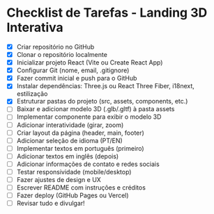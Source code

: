# Checklist de Tarefas - Landing 3D Interativa

- [x] Criar repositório no GitHub
- [x] Clonar o repositório localmente
- [x] Inicializar projeto React (Vite ou Create React App)
- [x] Configurar Git (nome, email, .gitignore)
- [x] Fazer commit inicial e push para o GitHub
- [x] Instalar dependências: Three.js ou React Three Fiber, i18next, estilização
- [x] Estruturar pastas do projeto (src, assets, components, etc.)
- [ ] Baixar e adicionar modelo 3D (.glb/.gltf) à pasta assets
- [ ] Implementar componente para exibir o modelo 3D
- [ ] Adicionar interatividade (girar, zoom)
- [ ] Criar layout da página (header, main, footer)
- [ ] Adicionar seleção de idioma (PT/EN)
- [ ] Implementar textos em português (primeiro)
- [ ] Adicionar textos em inglês (depois)
- [ ] Adicionar informações de contato e redes sociais
- [ ] Testar responsividade (mobile/desktop)
- [ ] Fazer ajustes de design e UX
- [ ] Escrever README com instruções e créditos
- [ ] Fazer deploy (GitHub Pages ou Vercel)
- [ ] Revisar tudo e divulgar! 